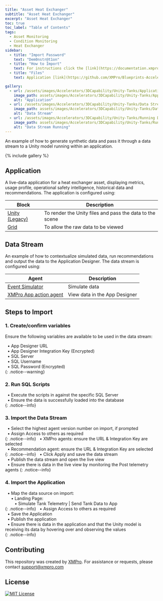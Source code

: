 ```yaml
---
title: "Asset Heat Exchanger"
subtitle: "Asset Heat Exchanger"
excerpt: "Asset Heat Exchanger"
toc: true
toc_label: "Table of Contents"
tags:
  - Asset Monitoring
  - Condition Monitoring
  - Heat Exchanger
sidebar:
  - title: "Import Password"
    text: "Dem0nstr@t1on"
  - title: "How to Import"
    text: For instructions click the [link](https://documentation.xmpro.com/how-tos/import-export-and-clone#importing "Click Here")
  - title: "Files"
    text: Application [link](https://github.com/XMPro/Blueprints-Accelerators-Patterns/blob/master/Accelerators/Smart%20Assets%20-%20Heat%20Exchanger%20View/Application/Heat%20Exchanger%20View.xapp "Click Here") <br />Template [link](https://github.com/XMPro/Blueprints-Accelerators-Patterns/blob/master/Accelerators/Smart%20Assets%20-%20Heat%20Exchanger%20View/Template/Heat%20Exchanger%20View.xtml "Click Here") <br /><br />Recommend - Fouling [link](https://github.com/XMPro/Blueprints-Accelerators-Patterns/blob/master/Accelerators/Smart%20Assets%20-%20Heat%20Exchanger%20View/Recommendation/Heat%20Exchanger%20Fouling.xr "Click Here") <br />Data Stream [link](https://github.com/XMPro/Blueprints-Accelerators-Patterns/blob/master/Accelerators/Smart%20Assets%20-%20Heat%20Exchanger%20View/Data%20Stream/Simulate%20Heat%20Exchanger%20Telemetry.xuc "Click Here")<br /><br />SQL Scripts - Coefficient [link](https://github.com/XMPro/Blueprints-Accelerators-Patterns/blob/master/Accelerators/Smart%20Assets%20-%20Heat%20Exchanger%20View/SQL%20Scripts/%5BDemoHeatExchangerUCoefficient%5D.sql "Click Here")

gallery:
  - url: /assets/images/Accelerators/3DCapability/Unity-Tanks/Application.png
    image_path: assets/images/Accelerators/3DCapability/Unity-Tanks/Application.png
    alt: "Application"
  - url: /assets/images/Accelerators/3DCapability/Unity-Tanks/Data Stream.png
    image_path: assets/images/Accelerators/3DCapability/Unity-Tanks/Data Stream.png
    alt: "Data Stream"
  - url: /assets/images/Accelerators/3DCapability/Unity-Tanks/Running Data Stream.png
    image_path: assets/images/Accelerators/3DCapability/Unity-Tanks/Running Data Stream.png
    alt: "Data Stream Running"
---
```


An example of how to generate synthetic data and pass it through a data stream to a Unity model running within an application.

{% include gallery %}

## Application
A live-data application for a heat exchanger asset, displaying metrics, usage profile, operational safety intelligence, historical data and recommendations.  The application is configured using: 

| Block                     | Description                                                  |
| --------                  | ------------------------------------------------------------ |
| <a href="https://documentation.xmpro.com/blocks-toolbox/visualizations/unity-1" target="_blank">Unity (Legacy)</a>     | To render the Unity files and pass the data to the scene                    |
| <a href="https://documentation.xmpro.com/blocks-toolbox/basic/data-grid" target="_blank">Grid</a>              | To allow the raw data to be viewed           |

## Data Stream
An example of how to contextualize simulated data, run recommendations and output the data to the Application Designer.  The data stream is configured using: 

| Agent                     | Description                                                  |
| --------                  | ------------------------------------------------------------ |
| <a href="https://xmpro.gitbook.io/event-simulator/" target="_blank">Event Simulator</a>         | Simulate data           |
| <a href="https://xmpro.gitbook.io/xmpro-app/" target="_blank">XMPro App action agent</a>         | View data in the App Designer           |

## Steps to Import

### 1. Create/confirm variables
Ensure the following variables are available to be used in the data stream:

&nbsp;&nbsp;&#8226; App Designer URL<br />
&nbsp;&nbsp;&#8226; App Designer Integration Key (Encrypted)<br />
&nbsp;&nbsp;&#8226; SQL Server<br />
&nbsp;&nbsp;&#8226; SQL Username<br />
&nbsp;&nbsp;&#8226; SQL Password (Encrypted)<br />
{: .notice--warning}

### 2. Run SQL Scripts
&nbsp;&nbsp;&#8226; Execute the scripts in against the specific SQL Server<br />
&nbsp;&nbsp;&#8226; Ensure the data is successfully loaded into the database<br />
{: .notice--info}

### 3. Import the Data Stream

&nbsp;&nbsp;&#8226; Select the highest agent version number on import, if prompted<br />
&nbsp;&nbsp;&#8226; Assign Access to others as required<br />
{: .notice--info}
&nbsp;&nbsp;&#8226; XMPro agents: ensure the URL & Integration Key are selected<br />
&nbsp;&nbsp;&#8226; Recommendation agent: ensure the URL & Integration Key are selected<br />
{: .notice--info}
&nbsp;&nbsp;&#8226; Click Apply and save the data stream<br />
&nbsp;&nbsp;&#8226; Publish the data stream and open the live view<br />
&nbsp;&nbsp;&#8226; Ensure there is data in the live view by monitoring the Post telemetry agents
{: .notice--info}

### 4. Import the Application

&nbsp;&nbsp;&#8226; Map the data source on import:<br />
&nbsp;&nbsp;&nbsp;&nbsp;&nbsp;&#8226; Landing Page:<br />
&nbsp;&nbsp;&nbsp;&nbsp;&nbsp;&nbsp;&nbsp;&nbsp;&#8226; Simulate Tank Telemetry | Send Tank Data to App<br />
{: .notice--info}
&nbsp;&nbsp;&#8226; Assign Access to others as required<br />
&nbsp;&nbsp;&#8226; Save the Application<br />
&nbsp;&nbsp;&#8226; Publish the application<br />
&nbsp;&nbsp;&#8226; Ensure there is data in the application and that the Unity model is receiving its data by hovering over and observing the values<br />
{: .notice--info}

## Contributing
This repository was created by <a href="https://xmpro.com/">XMPro</a>. For assistance or requests, please contact <a href="mailto:support@xmpro.com">support@xmpro.com</a>

## License
[![MIT License](https://img.shields.io/badge/License-MIT-green.svg)](https://choosealicense.com/licenses/mit/)